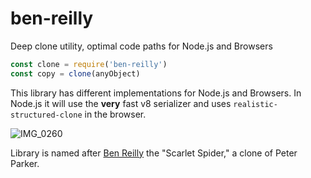 # ben-reilly

Deep clone utility, optimal code paths for Node.js and Browsers

```javascript
const clone = require('ben-reilly')
const copy = clone(anyObject)
```

This library has different implementations for Node.js and Browsers. In Node.js it will use the **very** fast v8 serializer
and uses `realistic-structured-clone` in the browser.

![IMG_0260](https://user-images.githubusercontent.com/579/65085877-91f1a300-d964-11e9-8612-23be052d23f6.png)

Library is named after [Ben Reilly](https://en.wikipedia.org/wiki/Ben_Reilly) the "Scarlet Spider," a clone of Peter Parker.
